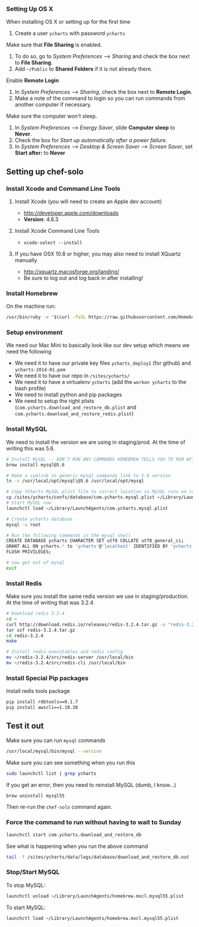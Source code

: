 ### Setting Up OS X

When installing OS X or setting up for the first time

1. Create a user `ycharts` with password `ycharts`

Make sure that **File Sharing** is enabled.

1. To do so, go to *System Preferences* --> *Sharing* and check the box next to **File Sharing**.
1. Add `~/Public` to **Shared Folders** if it is not already there.

Enable **Remote Login**

1. In *System Preferences* --> *Sharing*, check the box next to **Remote Login**.
1. Make a note of the command to login so you can run commands from another computer if necessary.

Make sure the computer won't sleep.

1. In *System Preferences* --> *Energy Saver*, slide **Computer sleep** to **Never**.
1. Check the box for *Start up automatically after a power failure*.
1. In *System Preferences* --> *Desktop & Screen Saver* --> *Screen Saver*, set **Start after:** to **Never**

## Setting up chef-solo

### Install Xcode and Command Line Tools

1. Install Xcode (you will need to create an Apple dev account)
    - http://developer.apple.com/downloads
    - **Version**: 4.6.3

1. Install Xcode Command Line Tools
    - `xcode-select --install`

1. If you have OSX 10.8 or higher, you may also need to install XQuartz manually
    - http://xquartz.macosforge.org/landing/
    - Be sure to log out and log back in after installing!

### Install Homebrew
On the machine run:
```bash
/usr/bin/ruby -e "$(curl -fsSL https://raw.githubusercontent.com/Homebrew/install/master/install)"
```
### Setup environment
We need our Mac Mini to basically look like our dev setup which means we need the following
 - We need it to have our private key files `ycharts_deploy1` (for github) and `ycharts-2014-01.pem`
 - We need it to have our repo in `/sites/ycharts/`
 - We need it to have a virtualenv `ycharts` (add the `workon ycharts` to the bash profile)
 - We need to install python and pip packages
 - We need to setup the right plists (`com.ycharts.download_and_restore_db.plist` and `com.ycharts.download_and_restore_redis.plist`)


### Install MySQL
We need to install the version we are using in staging/prod. 
At the time of writing this was 5.6.
```bash
# Install MySQL -- DON'T RUN ANY COMMANDS HOMEBREW TELLS YOU TO RUN AFTER INSTALLATION!
brew install mysql@5.6

# Make a symlink so generic mysql commands link to 5.6 version
ln -s /usr/local/opt/mysql\@5.6 /usr/local/opt/mysql

# Copy YCharts MySQL plist file to correct location so MySQL runs on startup
cp /sites/ycharts/confs/database/com.ycharts.mysql.plist ~/Library/LaunchAgents
# Start MySQL now
launchctl load ~/Library/LaunchAgents/com.ycharts.mysql.plist

# Create ycharts database
mysql -u root

# Run the following commands in the mysql shell
CREATE DATABASE ycharts CHARACTER SET utf8 COLLATE utf8_general_ci;
GRANT ALL ON ycharts.* to 'ycharts'@'localhost' IDENTIFIED BY 'ycharts';
FLUSH PRIVILEGES;

# now get out of mysql
exit
```

### Install Redis
Make sure you install the same redis version we use in staging/production.
At the time of writing that was 3.2.4
```bash
# Download redis 3.2.4
cd ~
curl http://download.redis.io/releases/redis-3.2.4.tar.gz -o "redis-3.2.4.tar.gz"
tar xzf redis-3.2.4.tar.gz
cd redis-3.2.4
make

# Install redis executables and redis config
mv ~/redis-3.2.4/src/redis-server /usr/local/bin
mv ~/redis-3.2.4/src/redis-cli /usr/local/bin
```

### Install Special Pip packages
Install redis tools package
```bash
pip install rdbtools==0.1.7
pip install awscli==1.10.38
```


## Test it out

Make sure you can run `mysql` commands

```bash
/usr/local/mysql/bin/mysql --version
```

Make sure you can see something when you run this
```bash
sudo launchctl list | grep ycharts

```

If you get an error, then you need to reinstall MySQL (dumb, I know...)

```bash
brew uninstall mysql55
```

Then re-run the `chef-solo` command again.

### Force the command to run without having to wait to Sunday

```bash
launchctl start com.ycharts.download_and_restore_db
```

See what is happening when you run the above command

```bash
tail -f /sites/ycharts/data/logs/database/download_and_restore_db.out
```

### Stop/Start MySQL

To stop MySQL:

```bash
launchctl unload ~/Library/LaunchAgents/homebrew.mxcl.mysql55.plist
```

To start MySQL:

```bash
launchctl load ~/Library/LaunchAgents/homebrew.mxcl.mysql55.plist
```